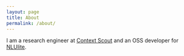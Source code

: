 ```yaml
---
layout: page
title: About
permalink: /about/
---
```


I am a research engineer at [Context Scout](https://contextscout.ai)
and an OSS developer for [NLUlite](http://nlulite.com).